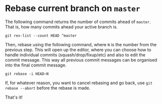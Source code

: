 # Rebase current branch on `master`

The following command returns the number of commits ahead of `master`. That is, how many commits ahead your active branch is.

```shell
git rev-list --count HEAD ^master
```

Then, rebase using the following command, where `N` is the number from the previous step. This will open up the editor, where you can choose how to handle individual commits (squash/drop/fixup/etc) and also to edit the commit message. This way all previous commit messages can be organised into the final commit message.

```shell
git rebase -i HEAD~N
```

If, for whatever reason, you want to cancel rebasing and go back, use `git rebase --abort` before the rebase is made.

That's it!
